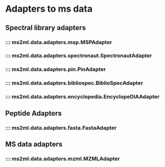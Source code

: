 
# Adapters to ms data

## Spectral library adapters

### ::: ms2ml.data.adapters.msp.MSPAdapter

### ::: ms2ml.data.adapters.spectronaut.SpectronautAdapter

### ::: ms2ml.data.adapters.pin.PinAdapter

### ::: ms2ml.data.adapters.bibliospec.BiblioSpecAdapter

### ::: ms2ml.data.adapters.encyclopedia.EncyclopeDIAAdapter


## Peptide Adapters

### ::: ms2ml.data.adapters.fasta.FastaAdapter

## MS data adapters

### ::: ms2ml.data.adapters.mzml.MZMLAdapter
